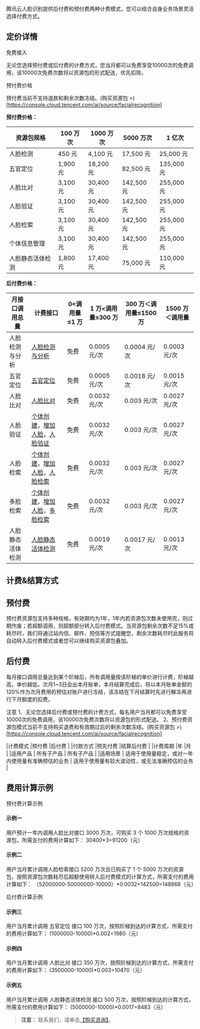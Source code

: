  腾讯云人脸识别提供后付费和预付费两种计费模式，您可以结合自身业务场景灵活选择付费方式。 

## 定价详情

免费接入

无论您选择预付费或后付费的计费方式，您当月都可以免费享受10000次的免费调用，该10000次免费次数将以资源包的形式配送，优先扣除。

预付费价格

预付费当前不支持退款和剩余次数冻结。(购买资源包 >)[https://console.cloud.tencent.com/ai/source/facialrecognition]


**预付费价格：**

| 资源包规格       | 100 万次 | 1000 万次 | 5000 万次 | 1 亿次 |
| ---------------- | ----------- | ------------ | ------------ | --------- |
| 人脸检测         | 450 元        | 4,100 元       | 17,500 元      | 25,000 元   |
| 五官定位         | 1,900 元      | 18,200 元      | 82,500 元      | 135,000 元   |
| 人脸比对         | 3,100 元      | 30,400 元      | 142,500 元     | 255,000 元  |
| 人脸验证         | 3,100 元      | 30,400 元      | 142,500 元     | 255,000 元  |
| 人脸检索         | 3,100 元      | 30,400 元      | 142,500 元     | 255,000 元  |
| 个体信息管理   | 3,100 元      | 30,400 元      | 142,500 元     | 255,000 元  |
| 人脸静态活体检测 | 1,800 元      | 17,400 元      | 75,000 元      | 110,000 元  |


**后付费价格：**

| 月接口调用总量   | 计费接口                                                     | 0<调用量≤1 万 | 1 万<调用量≤300 万 | 300 万＜调用量≤1500 万 | 1500 万＜调用量 |
| ---------------- | ------------------------------------------------------------ | ------------- | ------------------ | ---------------------- | --------------- |
| 人脸检测与分析   |  [人脸检测与分析](https://cloud.tencent.com/document/product/460/7401) | 免费          | 0.0005 元/次       | 0.0004 元/次           | 0.0003 元/次    |
| 五官定位         |  [五官定位](https://cloud.tencent.com/document/product/460/7400) | 免费          | 0.0005 元/次       | 0.0018 元/次           | 0.0015 元/次    |
| 人脸比对         | [人脸比对](https://cloud.tencent.com/document/product/867/17584) | 免费          | 0.0032 元/次       | 0.003 元/次            | 0.0027 元/次    |
| 人脸验证         |  [个体创建](https://cloud.tencent.com/document/product/867/17583#.E4.B8.AA.E4.BD.93.E5.88.9B.E5.BB.BA)，[增加人脸](https://cloud.tencent.com/document/product/867/17583#.E5.A2.9E.E5.8A.A0.E4.BA.BA.E8.84.B8)，[人脸验证](https://cloud.tencent.com/document/product/867/17589)    | 免费          | 0.0032 元/次       | 0.003 元/次            | 0.0027 元/次    |
| 人脸检索         | [个体创建](https://cloud.tencent.com/document/product/867/17583#.E4.B8.AA.E4.BD.93.E5.88.9B.E5.BB.BA)，[增加人脸](https://cloud.tencent.com/document/product/867/17583#.E5.A2.9E.E5.8A.A0.E4.BA.BA.E8.84.B8)，[人脸检索](https://cloud.tencent.com/document/product/867/17586)  | 免费          | 0.0032 元/次       | 0.003 元/次            | 0.0027 元/次    |
| 多脸检索         |  [个体创建](https://cloud.tencent.com/document/product/867/17583#.E4.B8.AA.E4.BD.93.E5.88.9B.E5.BB.BA)，[增加人脸](https://cloud.tencent.com/document/product/867/17583#.E5.A2.9E.E5.8A.A0.E4.BA.BA.E8.84.B8)，[多脸检索](https://cloud.tencent.com/document/product/867/17590)  | 免费          | 0.0032 元/次       | 0.003 元/次            | 0.0027 元/次    |
| 人脸静态活体检测 | [人脸静态活体检测](https://cloud.tencent.com/document/product/867/17587) | 免费          | 0.0019 元/次       | 0.0017 元/次           | 0.0013 元/次    |


## 计费&结算方式

## 预付费

预付费资源包支持多种规格，有效期均为1年，1年内若资源包次数未使用完，则过期作废；若超额调用，则超额部分转入后付费模式。当资源包剩余次数不足15%或耗尽时，我们将通过站内信、邮件、短信等方式提醒您，剩余次数耗尽时此服务将自动转入后付费模式或者您可以继续购买资源包叠加。

## 后付费

每月接口调用总量达到某个阶梯后，所有调用量按该阶梯的单价进行计费，阶梯越高，单价越低。次月1~3日会出本月账单，本月结算完成后，将以本月账单金额的120%作为次月费用的预估对账户进行冻结，该冻结在下月结算时先进行解冻再进行下月额度的扣费。

注意
1、无论您选择后付费或预付费的计费方式，每名用户当月都可以免费享受10000次的免费调用，该10000次免费次数将以资源包的形式配送。
2、预付费资源包模式当前不支持购买退费和有效期过后的剩余次数冻结。(购买资源包 >)[https://console.cloud.tencent.com/ai/source/facialrecognition]

|计费模式	|预付费	|后付费 |
|付款方式	|预先付费	|结算后付费 |
|计费周期	|年	|月  |
|适用产品	| 所有子产品	| 所有子产品 |
|适用场景 |	适用于使用量稳定，或对一年内使用量有准确预估的业务 |	适用于使用量有较大波动性，或无法准确预估的业务 |

## 费用计算示例

预付费计算示例

#### 示例一
用户预计一年内调用人脸比对接口 3000 万次，可购买 3 个 1000 万次规格的资源包，所需支付的费用计算如下：
30400\*3=91200（元）

#### 示例二
用户当月累计调用人脸检索接口 5200 万次且已购买了 1 个 5000 万次的资源包，按照资源包次数耗尽后超额使用转入后付费模式的计算方式，所需支付的费用计算如下：
（52000000-50000000-10000）\*0.0032+142500=148868（元）

后付费计算示例

#### 示例三
用户当月累计调用 五官定位 接口 100 万次，按照阶梯到达的计算方式，所需支付的费用计算如下：
(1000000-10000)\*0.002=1980（元）

#### 示例四
用户当月累计调用 人脸比对 接口 350 万次，按照阶梯到达的计算方式，所需支付的费用计算如下：
(3500000-10000)\*0.003=10470（元）

#### 示例五
用户当月累计调用 人脸静态活体检测 接口 500 万次，按照阶梯到达的计算方式，所需支付的费用计算如下：
(5000000-10000)\*0.0017=8483（元）




>**注意：** 
> 联系我们，请单击[【购买咨询】](https://cloud.tencent.com/about/connect)。






